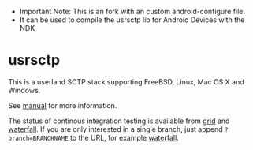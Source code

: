 * Important Note: This is an fork with an custom android-configure file.
* It can be used to compile the usrsctp lib for Android Devices with the NDK

# usrsctp

This is a userland SCTP stack supporting FreeBSD, Linux, Mac OS X and Windows.

See [manual](Manual.md) for more information.

The status of continous integration testing is available from [grid](http://212.201.121.77:18010/grid) and [waterfall](http://212.201.121.77:18010/waterfall).
If you are only interested in a single branch, just append `?branch=BRANCHNAME` to the URL, for example [waterfall](http://212.201.121.77:18010/waterfall?branch=master).
